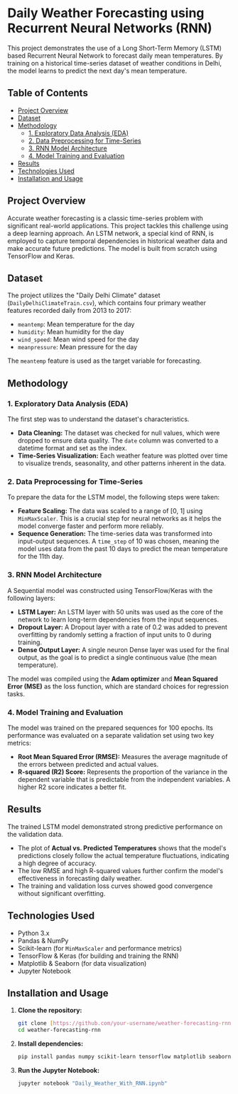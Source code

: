 # Daily Weather Forecasting using Recurrent Neural Networks (RNN)

This project demonstrates the use of a Long Short-Term Memory (LSTM) based Recurrent Neural Network to forecast daily mean temperatures. By training on a historical time-series dataset of weather conditions in Delhi, the model learns to predict the next day's mean temperature.

## Table of Contents
- [Project Overview](#project-overview)
- [Dataset](#dataset)
- [Methodology](#methodology)
  - [1. Exploratory Data Analysis (EDA)](#1-exploratory-data-analysis-eda)
  - [2. Data Preprocessing for Time-Series](#2-data-preprocessing-for-time-series)
  - [3. RNN Model Architecture](#3-rnn-model-architecture)
  - [4. Model Training and Evaluation](#4-model-training-and-evaluation)
- [Results](#results)
- [Technologies Used](#technologies-used)
- [Installation and Usage](#installation-and-usage)

## Project Overview
Accurate weather forecasting is a classic time-series problem with significant real-world applications. This project tackles this challenge using a deep learning approach. An LSTM network, a special kind of RNN, is employed to capture temporal dependencies in historical weather data and make accurate future predictions. The model is built from scratch using TensorFlow and Keras.


## Dataset
The project utilizes the "Daily Delhi Climate" dataset (`DailyDelhiClimateTrain.csv`), which contains four primary weather features recorded daily from 2013 to 2017:
- `meantemp`: Mean temperature for the day
- `humidity`: Mean humidity for the day
- `wind_speed`: Mean wind speed for the day
- `meanpressure`: Mean pressure for the day

The `meantemp` feature is used as the target variable for forecasting.

## Methodology

### 1. Exploratory Data Analysis (EDA)
The first step was to understand the dataset's characteristics.
- **Data Cleaning:** The dataset was checked for null values, which were dropped to ensure data quality. The `date` column was converted to a datetime format and set as the index.
- **Time-Series Visualization:** Each weather feature was plotted over time to visualize trends, seasonality, and other patterns inherent in the data.

### 2. Data Preprocessing for Time-Series
To prepare the data for the LSTM model, the following steps were taken:
- **Feature Scaling:** The data was scaled to a range of [0, 1] using `MinMaxScaler`. This is a crucial step for neural networks as it helps the model converge faster and perform more reliably.
- **Sequence Generation:** The time-series data was transformed into input-output sequences. A `time_step` of 10 was chosen, meaning the model uses data from the past 10 days to predict the mean temperature for the 11th day.

### 3. RNN Model Architecture
A Sequential model was constructed using TensorFlow/Keras with the following layers:
- **LSTM Layer:** An LSTM layer with 50 units was used as the core of the network to learn long-term dependencies from the input sequences.
- **Dropout Layer:** A Dropout layer with a rate of 0.2 was added to prevent overfitting by randomly setting a fraction of input units to 0 during training.
- **Dense Output Layer:** A single neuron Dense layer was used for the final output, as the goal is to predict a single continuous value (the mean temperature).

The model was compiled using the **Adam optimizer** and **Mean Squared Error (MSE)** as the loss function, which are standard choices for regression tasks.

### 4. Model Training and Evaluation
The model was trained on the prepared sequences for 100 epochs. Its performance was evaluated on a separate validation set using two key metrics:
- **Root Mean Squared Error (RMSE):** Measures the average magnitude of the errors between predicted and actual values.
- **R-squared (R2) Score:** Represents the proportion of the variance in the dependent variable that is predictable from the independent variables. A higher R2 score indicates a better fit.

## Results
The trained LSTM model demonstrated strong predictive performance on the validation data.
- The plot of **Actual vs. Predicted Temperatures** shows that the model's predictions closely follow the actual temperature fluctuations, indicating a high degree of accuracy.
- The low RMSE and high R-squared values further confirm the model's effectiveness in forecasting daily weather.
- The training and validation loss curves showed good convergence without significant overfitting.

## Technologies Used
- Python 3.x
- Pandas & NumPy
- Scikit-learn (for `MinMaxScaler` and performance metrics)
- TensorFlow & Keras (for building and training the RNN)
- Matplotlib & Seaborn (for data visualization)
- Jupyter Notebook

## Installation and Usage
1.  **Clone the repository:**
    ```bash
    git clone [https://github.com/your-username/weather-forecasting-rnn.git](https://github.com/your-username/weather-forecasting-rnn.git)
    cd weather-forecasting-rnn
    ```

2.  **Install dependencies:**
    ```bash
    pip install pandas numpy scikit-learn tensorflow matplotlib seaborn
    ```

3.  **Run the Jupyter Notebook:**
    ```bash
    jupyter notebook "Daily_Weather_With_RNN.ipynb"
    ```